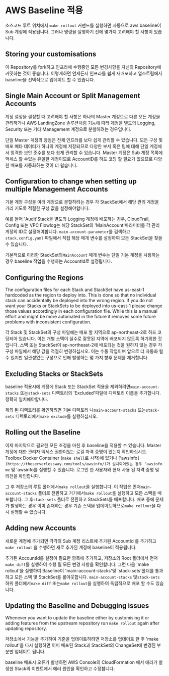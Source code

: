 # AWS Baseline 적용

소스코드 루트 위치에서 `make rollout` 커맨드를 실행하면 자동으로 aws baseline이 Sub 계정에 적용됩니다. 그러나 명령을 실행하기 전에 몇가지 고려해야 할 사항이 있습니다.   

## Storing your customisations
이 Repository를 fork하고 인프라에 수행중인 모든 변경사항을 자신의 Repository에 커밋하는 것이 좋습니다. 이렇게하면 언제든지 인프라를 쉽게 재배포하고 업스트림에서 baseline을 선택적으로 업데이트 할 수 있습니다.

## Single Main Account or Split Management Accounts

계정 설정을 결정할 때 고려해야 할 사항은 하나의 Master 계정으로 다른 모든 계정을 관리하거나 AWS LandingZone 솔루션처럼 기능에 따라 계정을 별도의 Logging, Security 또는 기타 Management 계정으로 분할하려는 경우입니다.

단일 Master 계정의 장점은 전체 인프라를 보다 쉽게 관리할 수 있습니다. 모든 구성 및 배포 메타 데이터가 하나의 계정에 저장되므로 다양한 부서 혹은 팀에 대해 단일 계정에서 엄격한 보안 준수를 보다 쉽게 관리할 수 있습니다. Master 계정은 Sub 계정 목록에 액세스 할 수있는 유일한 계정이므로 AccountID를 하드 코딩 할 필요가 없으므로 다양한 배포를 자동화하는 것이 더 쉽습니다.

## Configuration to change when setting up multiple Management Accounts

기본 계정 구성을 여러 계정으로 분할하려는 경우 각 StackSet에서 해당 관리 계정을 가리 키도록 적절한 구성 값을 설정해야합니다.

예를 들어 'Audit'Stack을 별도의 Logging 계정에 배포하는 경우, CloudTrail, Config 또는 VPC Flowlog는 해당 StackSet의 'MainAccount'파라미터를 각 관리 계정의 ID로 설정해야합니다. `main-account-parameter`를 검색하고`stack.config.yaml` 파일에서 직접 해당 매개 변수를 설정하여 모든 StackSet을 찾을 수 있습니다.

기본적으로 이러한 StackSet의`MainAccount` 매개 변수는 단일 기본 계정을 사용하는 경우 baseline 작업을 수행하는 AccountId로 설정됩니다.


## Configuring the Regions

The configuration files for each Stack and StackSet have us-east-1 hardcoded as the region to deploy into. This is done so that no individual stack can accidentally be deployed into the wrong region. If you do not want your Stacks or StackSets to be deployed into us-east-1 please change those values accordingly in each configuration file. While this is a manual effort and might be more automated in the future it removes some future problems with inconsistent configuration.

각 Stack 및 StackSet의 구성 파일에는 배포 할 지역으로 ap-northeast-2로 하드 코딩되어 있습니다. 이는 개별 스택이 실수로 잘못된 지역에 배포되지 않도록 하기위한 것입니다. 스택 또는 StackSet이 ap-northeast-2에 배포되는 것을 원하지 않는 경우 각 구성 파일에서 해당 값을 적절히 변경하십시오. 이는 수동 작업이며 앞으로 더 자동화 될 수 있지만 일관성없는 구성으로 인해 발생하는 몇 가지 향후 문제를 제거합니다.

## Excluding Stacks or StackSets

baseline 적용시에 계정에 Stack 또는 StackSet 적용을 제외하려면`main-account-stacks` 또는`stack-sets` 디렉토리의 'Excluded'파일에 디렉토리 이름을 추가합니다. 정확히 일치해야합니다.

제외 된 디렉토리를 확인하려면 기본 디렉토리 나`main-account-stacks` 또는`stack-sets` 디렉토리에서`make exclude`를 실행하십시오.

## Rolling out the Baseline

이제 마지막으로 필요한 모든 조정을 마친 후 baseline을  적용할 수 있습니다. Master 계정에 대한 관리자 액세스 권한이있는 로컬 자격 증명이 있는지 확인하십시오. Toolbox Docker Container (`make shell`로 시작)에 있거나 [ʻawsinfo`] (https://theserverlessway.com/tools/awsinfo/)가 설치되어있는 경우 ʻawsinfo me` 및 ʻawsinfo를 실행할 수 있습니다. 로그인 한 사용자와 현재 사용 된 자격 증명 및 리전을 확인합니다.

그 후 저장소의 루트 폴더에서`make rollout`을 실행합니다. 이 작업은 먼저`main-account-stacks` 폴더로 전환하고 거기에서`make rollout`을 실행하고 모든 스택을 배포합니다. 그 후`stack-sets` 폴더로 전환하고 StackSets를 배포합니다. 배포 중에 문제가 발생하는 경우 이미 존재하는 경우 기존 스택을 업데이트하므로`make rollout`을 다시 실행할 수 있습니다.

## Adding new Accounts

새로운 계정에 추가되면 각각의 Sub 계정 리스트에 추가된 AccountId 를 추가하고 `make rollout` 을 수행하면 새로 추가된 계정에 baseline이 적용됩니다. 

추가된 AccountId를 설정이 필요한 항목에 추가하고, 저장소의 Root 폴더에서 먼저`make diff`를 실행하여 수행 될 모든 변경 사항을 확인합니다. 그런 다음 'make rollout'을 실행하여 Baseline이 'main-account-stacks'및 'stack-sets'폴더를 통과하고 모든 스택 및 StackSet를 롤아웃합니다. `main-account-stacks` 및`stack-sets` 하위 폴더에서`make diff` 또는`make rollout`을 실행하여 독립적으로 배포 할 수도 있습니다.

## Updating the Baseline and Debugging issues

Whenever you want to update the baseline either by customising it or adding features from the upstream repository run `make rollout` again after updating repository.

저장소에서 기능을 추가하여 기준을 업데이트하려면 저장소를 업데이트 한 후 'make rollout'을 다시 실행하면 이미 배포된 Stack과 StackSet의 ChangeSet에 변경된 부분만 업데이트 됩니다. 

baseline 배포시 오류가 발생하면 AWS Console의 CloudFormation 에서 에러가 발생한 Stack의 이벤트에서 에러 원인을 확인하고 수정합니다. 
